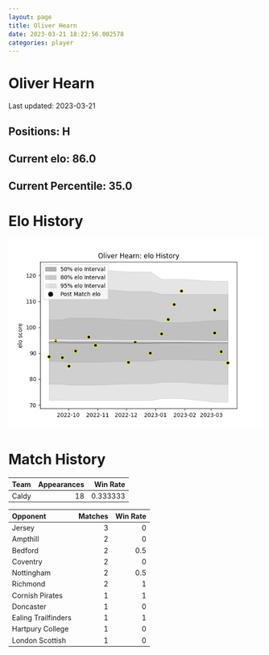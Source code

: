 ```yaml
---  
layout: page  
title: Oliver Hearn  
date: 2023-03-21 18:22:56.002578  
categories: player  
---
```

# Oliver Hearn


Last updated: 2023-03-21
## Positions: H

## Current elo: 86.0

## Current Percentile: 35.0

# Elo History


![elo history](history_OliverHearn.png)
# Match History


| Team   |   Appearances |   Win Rate |
|:-------|--------------:|-----------:|
| Caldy  |            18 |   0.333333 |

| Opponent            |   Matches |   Win Rate |
|:--------------------|----------:|-----------:|
| Jersey              |         3 |        0   |
| Ampthill            |         2 |        0   |
| Bedford             |         2 |        0.5 |
| Coventry            |         2 |        0   |
| Nottingham          |         2 |        0.5 |
| Richmond            |         2 |        1   |
| Cornish Pirates     |         1 |        1   |
| Doncaster           |         1 |        0   |
| Ealing Trailfinders |         1 |        1   |
| Hartpury College    |         1 |        0   |
| London Scottish     |         1 |        0   |